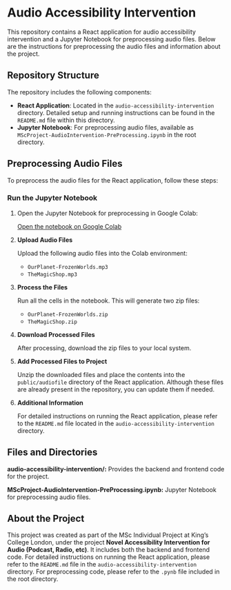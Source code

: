 # Audio Accessibility Intervention

This repository contains a React application for audio accessibility intervention and a Jupyter Notebook for preprocessing audio files. Below are the instructions for preprocessing the audio files and information about the project.

## Repository Structure

The repository includes the following components:

- **React Application**: Located in the `audio-accessibility-intervention` directory. Detailed setup and running instructions can be found in the `README.md` file within this directory.
- **Jupyter Notebook**: For preprocessing audio files, available as `MScProject-AudioIntervention-PreProcessing.ipynb` in the root directory.

## Preprocessing Audio Files

To preprocess the audio files for the React application, follow these steps:

### **Run the Jupyter Notebook**

1. Open the Jupyter Notebook for preprocessing in Google Colab:

   [Open the notebook on Google Colab](https://colab.research.google.com/github/your-username/audio-accessibility-intervention/blob/main/preprocess_audio.ipynb)

2. **Upload Audio Files**

   Upload the following audio files into the Colab environment:
   - `OurPlanet-FrozenWorlds.mp3`
   - `TheMagicShop.mp3`

3. **Process the Files**

   Run all the cells in the notebook. This will generate two zip files:
   - `OurPlanet-FrozenWorlds.zip`
   - `TheMagicShop.zip`

4. **Download Processed Files**

   After processing, download the zip files to your local system.

5. **Add Processed Files to Project**

   Unzip the downloaded files and place the contents into the `public/audiofile` directory of the React application. Although these files are already present in the repository, you can update them if needed.

6. **Additional Information**

   For detailed instructions on running the React application, please refer to the `README.md` file located in the `audio-accessibility-intervention` directory.

## Files and Directories

**audio-accessibility-intervention/:** Provides the backend and frontend code for the project.

**MScProject-AudioIntervention-PreProcessing.ipynb:** Jupyter Notebook for preprocessing audio files.

## About the Project

This project was created as part of the MSc Individual Project at King’s College London, under the project **Novel Accessibility Intervention for Audio (Podcast, Radio, etc)**. It includes both the backend and frontend code. For detailed instructions on running the React application, please refer to the `README.md` file in the `audio-accessibility-intervention` directory. For preprocessing code, please refer to the `.pynb` file included in the root directory.
